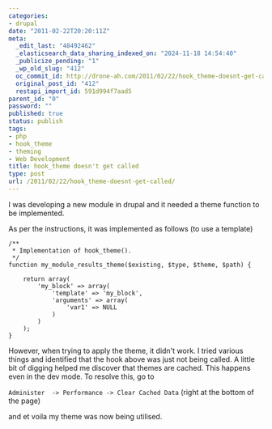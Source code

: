 ```yaml
---
categories:
- drupal
date: "2011-02-22T20:20:11Z"
meta:
  _edit_last: "48492462"
  _elasticsearch_data_sharing_indexed_on: "2024-11-18 14:54:40"
  _publicize_pending: "1"
  _wp_old_slug: "412"
  oc_commit_id: http://drone-ah.com/2011/02/22/hook_theme-doesnt-get-called/1298406012
  original_post_id: "412"
  restapi_import_id: 591d994f7aad5
parent_id: "0"
password: ""
published: true
status: publish
tags:
- php
- hook_theme
- theming
- Web Development
title: hook_theme doesn't get called
type: post
url: /2011/02/22/hook_theme-doesnt-get-called/
---
```


I was developing a new module in drupal and it needed a theme function to be
implemented.

As per the instructions, it was implemented as follows (to use a template)

```phg
/**
 * Implementation of hook_theme().
 */
function my_module_results_theme($existing, $type, $theme, $path) {

    return array(
        'my_block' => array(
            'template' => 'my_block',
            'arguments' => array(
                'var1' => NULL
            )
        )
    );
}
```

However, when trying to apply the theme, it didn't work. I tried various things
and identified that the hook above was just not being called. A little bit of
digging helped me discover that themes are cached. This happens even in the dev
mode. To resolve this, go to

`Administer  -> Performance -> Clear Cached Data` (right at the bottom of the
page)

and et voila my theme was now being utilised.
